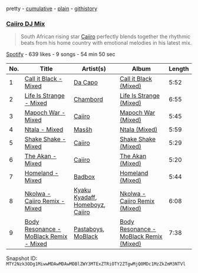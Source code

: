 pretty - [cumulative](/playlists/cumulative/37i9dQZF1DX2MZMfAvs6zl.md) - [plain](/playlists/plain/37i9dQZF1DX2MZMfAvs6zl) - [githistory](https://github.githistory.xyz/mackorone/spotify-playlist-archive/blob/main/playlists/plain/37i9dQZF1DX2MZMfAvs6zl)

### [Caiiro DJ Mix](https://open.spotify.com/playlist/37i9dQZF1DX2MZMfAvs6zl)

> South African rising star <a href="spotify:artist:0fs9otT9TtwXUOcFXZomZY">Caiiro</a> perfectly blends together the rhythmic beats from his home country with emotional melodies in his latest mix.

[Spotify](https://open.spotify.com/user/spotify) - 639 likes - 9 songs - 54 min 50 sec

| No. | Title | Artist(s) | Album | Length |
|---|---|---|---|---|
| 1 | [Call it Black \- Mixed](https://open.spotify.com/track/3ymDa7ktf3sunY5fRDdogO) | [Da Capo](https://open.spotify.com/artist/4YuviELTmYBvDR66ThrMy9) | [Call it Black \(Mixed\)](https://open.spotify.com/album/7Am5zE0YT7qkH2TXmSTnsv) | 5:52 |
| 2 | [Life Is Strange \- Mixed](https://open.spotify.com/track/6l4wUWqwISSI5FncIb6bCD) | [Chambord](https://open.spotify.com/artist/5S5jGEkiJMWHt6XYasZOLJ) | [Life Is Strange \(Mixed\)](https://open.spotify.com/album/69XPUTTCXxo2obtz84fOHv) | 6:55 |
| 3 | [Mapoch War \- Mixed](https://open.spotify.com/track/4XzFT1JAULPdVxfGs4cWSa) | [Caiiro](https://open.spotify.com/artist/0fs9otT9TtwXUOcFXZomZY) | [Mapoch War \(Mixed\)](https://open.spotify.com/album/6byQCsib83l70XUNc4t8nh) | 5:45 |
| 4 | [Ntala \- Mixed](https://open.spotify.com/track/0X3uJ8a2WZDHNI9Pt35JSL) | [Masšh](https://open.spotify.com/artist/6QRqfE9Na7BRYG1mxRYqGs) | [Ntala \(Mixed\)](https://open.spotify.com/album/10C3YcXFyLt9BSiyYUY7h0) | 5:59 |
| 5 | [Shake Shake \- Mixed](https://open.spotify.com/track/1kkG2O6gmEyA3IBBaBK9Z7) | [Caiiro](https://open.spotify.com/artist/0fs9otT9TtwXUOcFXZomZY) | [Shake Shake \(Mixed\)](https://open.spotify.com/album/1k5bUrIVXthhcL0SN4lgYy) | 5:29 |
| 6 | [The Akan \- Mixed](https://open.spotify.com/track/1j5e0MqeYkZzSzQrDurcXg) | [Caiiro](https://open.spotify.com/artist/0fs9otT9TtwXUOcFXZomZY) | [The Akan \(Mixed\)](https://open.spotify.com/album/6iTfuqUIR0LLTDfzB0Vu8d) | 5:20 |
| 7 | [Homeland \- Mixed](https://open.spotify.com/track/6nqSoFqGVDuFri9n8YKcvZ) | [Badbox](https://open.spotify.com/artist/1rfV7OLiCDOYcAacFcJ6Kf) | [Homeland \(Mixed\)](https://open.spotify.com/album/0P60xtqDKaZ31zZgPIWbZR) | 5:44 |
| 8 | [Nkolwa \- Caiiro Remix \- Mixed](https://open.spotify.com/track/2LusAwunrsUlicW1m7jtWk) | [Kyaku Kyadaff](https://open.spotify.com/artist/1oCj9jg6Vy4kaCrDpMLvg9), [Homeboyz](https://open.spotify.com/artist/3L5iHIeqJGEaYViGapHs0C), [Caiiro](https://open.spotify.com/artist/0fs9otT9TtwXUOcFXZomZY) | [Nkolwa \- Caiiro Remix \(Mixed\)](https://open.spotify.com/album/070hRKt6ZCxe7Ub9jOq21O) | 6:08 |
| 9 | [Body Resonance \- MoBlack Remix \- Mixed](https://open.spotify.com/track/0Je8Oex0Rt6HMJGn6IjoNQ) | [Pastaboys](https://open.spotify.com/artist/3e2yTUnzQ3S3lITAt0Er1l), [MoBlack](https://open.spotify.com/artist/6Je4hal6B5wiRd46aeswrs) | [Body Resonance \- MoBlack Remix \(Mixed\)](https://open.spotify.com/album/4KGAPCwrUCnOK07mXiw6vL) | 7:38 |

Snapshot ID: `MTY2Nzk3ODg1MiwwMDAwMDAwMDBlZWY3MTExZTRiOTY2ZTgwMjQ0MDc1MzZkZmM3NTVl`

